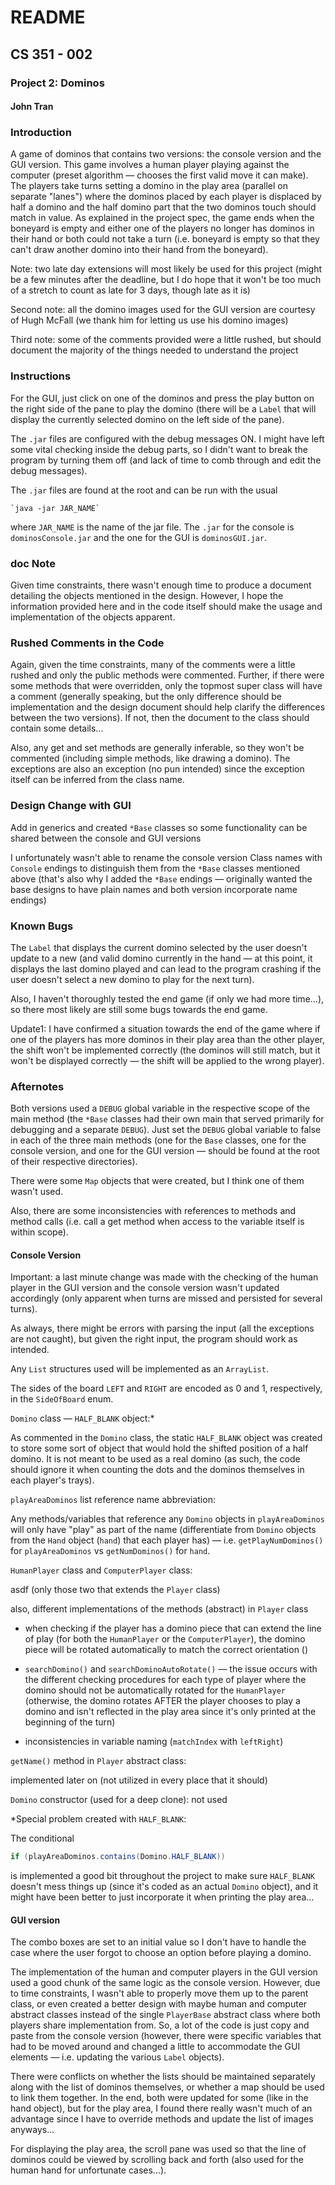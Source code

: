 # README
## CS 351 - 002
### Project 2: Dominos
#### John Tran

### Introduction

A game of dominos that contains two versions: the console version and the GUI version. This game involves a human player playing against the computer (preset algorithm &mdash; chooses the first valid move it can make). The players take turns setting a domino in the play area (parallel on separate "lanes") where the dominos placed by each player is displaced by half a domino and the half domino part that the two dominos touch should match in value. As explained in the project spec, the game ends when the boneyard is empty and either one of the players no longer has dominos in their hand or both could not take a turn (i.e. boneyard is empty so that they can't draw another domino into their hand from the boneyard).

Note: two late day extensions will most likely be used for this project (might be a few minutes after the deadline, but I do hope that it won't be too much of a stretch to count as late for 3 days, though late as it is)

Second note: all the domino images used for the GUI version are courtesy of Hugh McFall (we thank him for letting us use his domino images)

Third note: some of the comments provided were a little rushed, but should document the majority of the things needed to understand the project

### Instructions

For the GUI, just click on one of the dominos and press the play button on the right side of the pane to play the domino (there will be a `Label` that will display the currently selected domino on the left side of the pane).

The `.jar` files are configured with the debug messages ON. I might have left some vital checking inside the debug parts, so I didn't want to break the program by turning them off (and lack of time to comb through and edit the debug messages).

The `.jar` files are found at the root and can be run with the usual
```
`java -jar JAR_NAME`
```
where `JAR_NAME` is the name of the jar file. The `.jar` for the console is `dominosConsole.jar` and the one for the GUI is `dominosGUI.jar`.

### doc Note

Given time constraints, there wasn't enough time to produce a document detailing the objects mentioned in the design. However, I hope the information provided here and in the code itself should make the usage and implementation of the objects apparent.

### Rushed Comments in the Code

Again, given the time constraints, many of the comments were a little rushed and only the public methods were commented. Further, if there were some methods that were overridden, only the topmost super class will have a comment (generally speaking, but the only difference should be implementation and the design document should help clarify the differences between the two versions). If not, then the document to the class should contain some details...

Also, any get and set methods are generally inferable, so they won't be commented (including simple methods, like drawing a domino). The exceptions are also an exception (no pun intended) since the exception itself can be inferred from the class name.

### Design Change with GUI

Add in generics and created `*Base` classes so some functionality can be shared between the console and GUI versions

I unfortunately wasn't able to rename the console version Class names with `Console` endings to distinguish them from the `*Base` classes mentioned above (that's also why I added the `*Base` endings &mdash; originally wanted the base designs to have plain names and both version incorporate name endings)

### Known Bugs

The `Label` that displays the current domino selected by the user doesn't update to a new (and valid domino currently in the hand &mdash; at this point, it displays the last domino played and can lead to the program crashing if the user doesn't select a new domino to play for the next turn).

Also, I haven't thoroughly tested the end game (if only we had more time...), so there most likely are still some bugs towards the end game.

Update1: I have confirmed a situation towards the end of the game where if one of the players has more dominos in their play area than the other player, the shift won't be implemented correctly (the dominos will still match, but it won't be displayed correctly &mdash; the shift will be applied to the wrong player).

### Afternotes

Both versions used a `DEBUG` global variable in the respective scope of the main method (the `*Base` classes had their own main that served primarily for debugging and a separate `DEBUG`). Just set the `DEBUG` global variable to false in each of the three main methods (one for the `Base` classes, one for the console version, and one for the GUI version &mdash; should be found at the root of their respective directories).

There were some `Map` objects that were created, but I think one of them wasn't used.

Also, there are some inconsistencies with references to methods and method calls (i.e. call a get method when access to the variable itself is within scope).

#### Console Version

Important: a last minute change was made with the checking of the human player in the GUI version and the console version wasn't updated accordingly (only apparent when turns are missed and persisted for several turns).

As always, there might be errors with parsing the input (all the exceptions are not caught), but given the right input, the program should work as intended.

Any `List` structures used will be implemented as an `ArrayList`.

The sides of the board `LEFT` and `RIGHT` are encoded as 0 and 1, respectively, in the `SideOfBoard` enum.

`Domino` class &mdash; `HALF_BLANK` object:*

As commented in the `Domino` class, the static `HALF_BLANK` object was created to store some sort of object that would hold the shifted position of a half domino. It is not meant to be used as a real domino (as such, the code should ignore it when counting the dots and the dominos themselves in each player's trays).

`playAreaDominos` list reference name abbreviation:

Any methods/variables that reference any `Domino` objects in `playAreaDominos` will only have "play" as part of the name (differentiate from `Domino` objects from the `Hand` object (`hand`) that each player has) &mdash; i.e. `getPlayNumDominos()` for `playAreaDominos` vs `getNumDominos()` for `hand`.

`HumanPlayer` class and `ComputerPlayer` class:

asdf (only those two that extends the `Player` class)

also, different implementations of the methods (abstract) in `Player` class

- when checking if the player has a domino piece that can extend the line of play (for both the `HumanPlayer` or the `ComputerPlayer`), the domino piece will be rotated automatically to match the correct orientation ()

- `searchDomino()` and `searchDominoAutoRotate()` &mdash; the issue occurs with the different checking procedures for each type of player where the domino should not be automatically rotated for the `HumanPlayer` (otherwise, the domino rotates AFTER the player chooses to play a domino and isn't reflected in the play area since it's only printed at the beginning of the turn)

- inconsistencies in variable naming (`matchIndex` with `leftRight`)

`getName()` method in `Player` abstract class:

implemented later on (not utilized in every place that it should)

`Domino` constructor (used for a deep clone): not used

*Special problem created with `HALF_BLANK`:

The conditional

```java
if (playAreaDominos.contains(Domino.HALF_BLANK))
```
is implemented a good bit throughout the project to make sure `HALF_BLANK` doesn't mess things up (since it's coded as an actual `Domino` object), and it might have been better to just incorporate it when printing the play area...

#### GUI version

The combo boxes are set to an initial value so I don't have to handle the case where the user forgot to choose an option before playing a domino.

The implementation of the human and computer players in the GUI version used a good chunk of the same logic as the console version. However, due to time constraints, I wasn't able to properly move them up to the parent class, or even created a better design with maybe human and computer abstract classes instead of the single `PlayerBase` abstract class where both players share implementation from. So, a lot of the code is just copy and paste from the console version (however, there were specific variables that had to be moved around and changed a little to accommodate the GUI elements &mdash; i.e. updating the various `Label` objects).

There were conflicts on whether the lists should be maintained separately along with the list of dominos themselves, or whether a map should be used to link them together. In the end, both were updated for some (like in the hand object), but for the play area, I found there really wasn't much of an advantage since I have to override methods and update the list of images anyways...

For displaying the play area, the scroll pane was used so that the line of dominos could be viewed by scrolling back and forth (also used for the human hand for unfortunate cases...).
